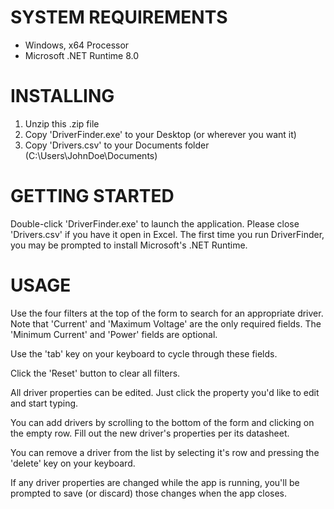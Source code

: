 # SYSTEM REQUIREMENTS
- Windows, x64 Processor
- Microsoft .NET Runtime 8.0

# INSTALLING
1. Unzip this .zip file
2. Copy 'DriverFinder.exe' to your Desktop (or wherever you want it)
3. Copy 'Drivers.csv' to your Documents folder (C:\Users\JohnDoe\Documents\)

# GETTING STARTED
Double-click 'DriverFinder.exe' to launch the application. Please close 'Drivers.csv' if you have it open in Excel. The first time you run DriverFinder, you may be prompted to install Microsoft's .NET Runtime.

# USAGE
Use the four filters at the top of the form to search for an appropriate driver. Note that 'Current' and 'Maximum Voltage' are the only required fields. The 'Minimum Current' and 'Power' fields are optional. 

Use the 'tab' key on your keyboard to cycle through these fields.

Click the 'Reset' button to clear all filters.

All driver properties can be edited. Just click the property you'd like to edit and start typing.

You can add drivers by scrolling to the bottom of the form and clicking on the empty row. Fill out the new driver's properties per its datasheet.

You can remove a driver from the list by selecting it's row and pressing the 'delete' key on your keyboard.

If any driver properties are changed while the app is running, you'll be prompted to save (or discard) those changes when the app closes.